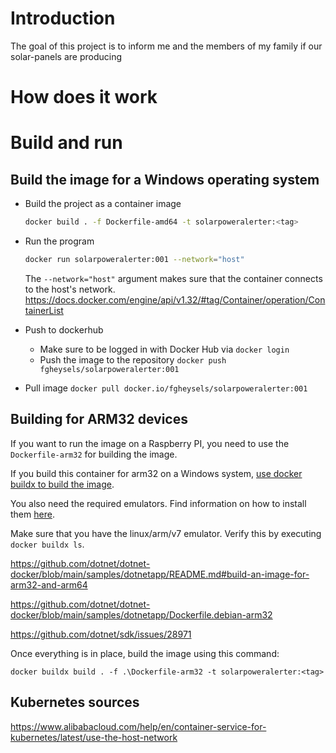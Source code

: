 # Introduction

The goal of this project is to inform me and the members of my family if our solar-panels are producing 

# How does it work

# Build and run

## Build the image for a Windows operating system

- Build the project as a container image

  ```bash
  docker build . -f Dockerfile-amd64 -t solarpoweralerter:<tag>
  ```

- Run the program

  ```bash
  docker run solarpoweralerter:001 --network="host"
  ```

  The `--network="host"` argument makes sure that the container connects to the host's network.
  https://docs.docker.com/engine/api/v1.32/#tag/Container/operation/ContainerList

- Push to dockerhub
  - Make sure to be logged in with Docker Hub via `docker login`
  - Push the image to the repository `docker push fgheysels/solarpoweralerter:001`

- Pull image `docker pull docker.io/fgheysels/solarpoweralerter:001`

## Building for ARM32 devices

If you want to run the image on a Raspberry PI, you need to use the `Dockerfile-arm32` for building the image.

If you build this container for arm32 on a Windows system, [use docker buildx to build the image](https://docs.docker.com/build/install-buildx/).

You also need the required emulators.  Find information on how to install them [here](https://docs.docker.com/build/building/multi-platform/#build-and-run-multi-architecture-images).

Make sure that you have the linux/arm/v7 emulator.  Verify this by executing `docker buildx ls`.

https://github.com/dotnet/dotnet-docker/blob/main/samples/dotnetapp/README.md#build-an-image-for-arm32-and-arm64


https://github.com/dotnet/dotnet-docker/blob/main/samples/dotnetapp/Dockerfile.debian-arm32

https://github.com/dotnet/sdk/issues/28971

Once everything is in place, build the image using this command:

```
docker buildx build . -f .\Dockerfile-arm32 -t solarpoweralerter:<tag>
```

## Kubernetes sources

https://www.alibabacloud.com/help/en/container-service-for-kubernetes/latest/use-the-host-network